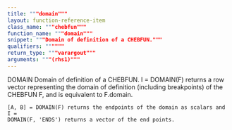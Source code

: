 ```yaml
---
title: """domain"""
layout: function-reference-item
class_name: """chebfun"""
function_name: """domain"""
snippet: """Domain of definition of a CHEBFUN."""
qualifiers: """"""
return_type: """varargout"""
arguments: """(rhs1)"""
---
```


 DOMAIN   Domain of definition of a CHEBFUN.
    I = DOMAIN(F) returns a row vector representing the domain of definition
    (including breakpoints) of the CHEBFUN F, and is equivalent to F.domain.
  
    [A, B] = DOMAIN(F) returns the endpoints of the domain as scalars and I =
    DOMAIN(F, 'ENDS') returns a vector of the end points.
